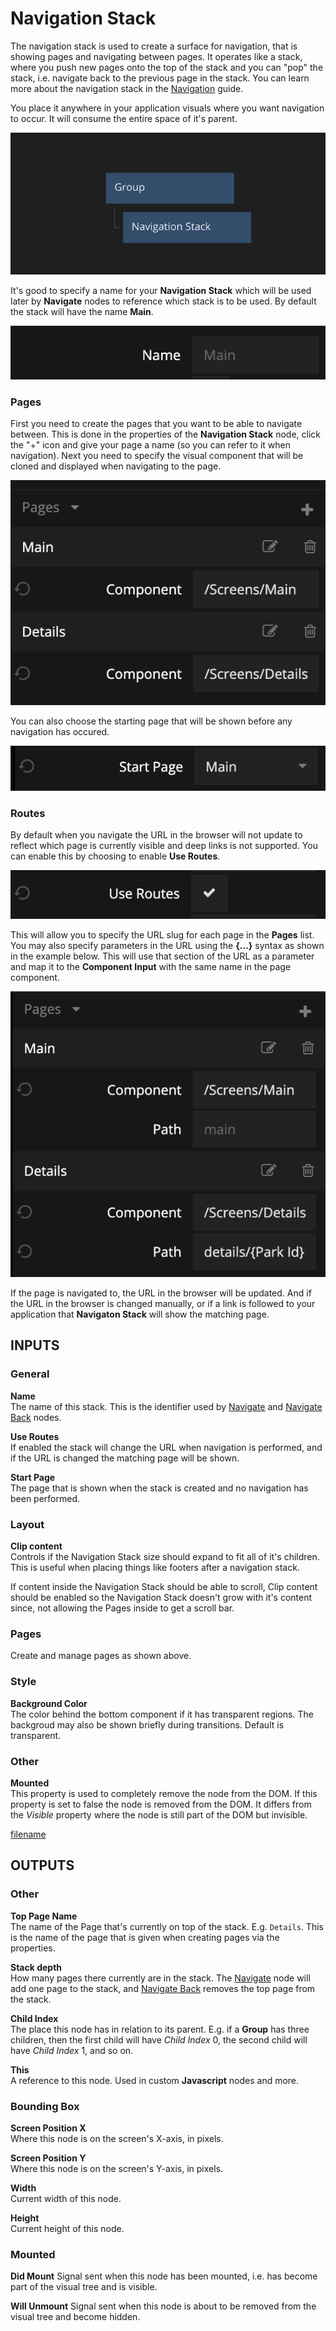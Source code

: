 # Navigation Stack

The navigation stack is used to create a surface for navigation, that is showing pages and navigating between pages. It operates like a stack, where you push new pages onto the top of the stack and you can "pop" the stack, i.e. navigate back to the previous page in the stack. You can learn more about the navigation stack in the [Navigation](/guides/navigation.md) guide.

You place it anywhere in your application visuals where you want navigation to occur. It will consume the entire space of it's parent.

<div class="ndl-images">
    <img src="/guides/navigation/navigation-stack.png" class="ndl-image med"></img>   
</div>

It's good to specify a name for your **Navigation Stack** which will be used later by **Navigate** nodes to reference which stack is to be used. By default the stack will have the name **Main**.

<div class="ndl-images">
    <img src="/nodes/navigation/stack-name.png" class="ndl-image med"></img>   
</div>

### Pages
First you need to create the pages that you want to be able to navigate between. This is done in the properties of the **Navigation Stack** node, click the "+" icon and give your page a name (so you can refer to it when navigation). Next you need to specify the visual component that will be cloned and displayed when navigating to the page.

<div class="ndl-images">
    <img src="/guides/navigation/stack-pages.png" class="ndl-image med"></img>   
</div>

You can also choose the starting page that will be shown before any navigation has occured.

<div class="ndl-images">
    <img src="/nodes/navigation/stack-startpage.png" class="ndl-image med"></img>   
</div>

### Routes
By default when you navigate the URL in the browser will not update to reflect which page is currently visible and deep links is not supported. You can enable this by choosing to enable **Use Routes**.

<div class="ndl-images">
    <img src="/nodes/navigation/stack-use-routes.png" class="ndl-image med"></img>   
</div>

This will allow you to specify the URL slug for each page in the **Pages** list. You may also specify parameters in the URL using the **{...}** syntax as shown in the example below. This will use that section of the URL as a parameter and map it to the **Component Input** with the same name in the page component.

<div class="ndl-images">
    <img src="/nodes/navigation/stack-use-routes-2.png" class="ndl-image med"></img>   
</div>

If the page is navigated to, the URL in the browser will be updated. And if the URL in the browser is changed manually, or if a link is followed to your application that **Navigaton Stack** will show the matching page.


## INPUTS

### General

**Name**  
The name of this stack. This is the identifier used by [Navigate](/nodes/navigation/navigate.md) and [Navigate Back](/nodes/navigation/navigate-back.md) nodes.

**Use Routes**  
If enabled the stack will change the URL when navigation is performed, and if the URL is changed the matching page will be shown.

**Start Page**  
The page that is shown when the stack is created and no navigation has been performed.

### Layout
**Clip content**  
Controls if the Navigation Stack size should expand to fit all of it's children. This is useful when placing things like footers after a navigation stack.

If content inside the Navigation Stack should be able to scroll, Clip content should be enabled so the Navigation Stack doesn't grow with it's content since, not allowing the Pages inside to get a scroll bar.

### Pages
Create and manage pages as shown above.

### Style

**Background Color**  
The color behind the bottom component if it has transparent regions. The backgroud may also be shown briefly during transitions. Default is transparent.

### Other

**Mounted**  
This property is used to completely remove the node from the DOM. If this property is set to false the node is removed from the DOM. It differs from the _Visible_ property where the node is still part of the DOM but invisible.

[filename](../../../nodes/advanced-style.md ':include')

## OUTPUTS

### Other

**Top Page Name**  
The name of the Page that's currently on top of the stack. E.g. `Details`. This is the name of the page that is given when creating pages via the properties.

**Stack depth**  
How many pages there currently are in the stack. The [Navigate](/modules/webappnavigation/navigate.md) node will add one page to the stack, and [Navigate Back](/modules/webappnavigation/navigate-back.md) removes the top page from the stack.

**Child Index**  
The place this node has in relation to its parent. E.g. if a **Group** has three children, then the first child will have _Child Index_ 0, the second child will have _Child Index_ 1, and so on.

**This**  
A reference to this node. Used in custom **Javascript** nodes and more.

### Bounding Box

**Screen Position X**  
Where this node is on the screen's X-axis, in pixels.

**Screen Position Y**  
Where this node is on the screen's Y-axis, in pixels.

**Width**  
Current width of this node.

**Height**  
Current height of this node.

### Mounted

**Did Mount**
Signal sent when this node has been mounted, i.e. has become part of the visual tree and is visible.

**Will Unmount**
Signal sent when this node is about to be removed from the visual tree and become hidden.
